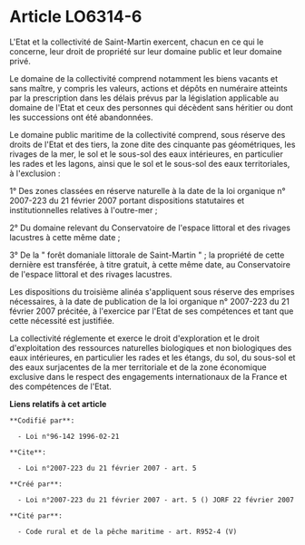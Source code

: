 # Article LO6314-6

L'Etat et la collectivité de Saint-Martin exercent, chacun en ce qui le concerne, leur droit de propriété sur leur domaine
public et leur domaine privé. 

Le domaine de la collectivité comprend notamment les biens vacants et sans maître, y compris les valeurs, actions et dépôts
en numéraire atteints par la prescription dans les délais prévus par la législation applicable au domaine de l'Etat et ceux
des personnes qui décèdent sans héritier ou dont les successions ont été abandonnées. 

Le domaine public maritime de la collectivité comprend, sous réserve des droits de l'Etat et des tiers, la zone dite des
cinquante pas géométriques, les rivages de la mer, le sol et le sous-sol des eaux intérieures, en particulier les rades et
les lagons, ainsi que le sol et le sous-sol des eaux territoriales, à l'exclusion : 

1° Des zones classées en réserve naturelle à la date de la loi organique n° 2007-223 du 21 février 2007 portant dispositions
statutaires et institutionnelles relatives à l'outre-mer ; 

2° Du domaine relevant du Conservatoire de l'espace littoral et des rivages lacustres à cette même date ; 

3° De la " forêt domaniale littorale de Saint-Martin " ; la propriété de cette dernière est transférée, à titre gratuit, à
cette même date, au Conservatoire de l'espace littoral et des rivages lacustres. 

Les dispositions du troisième alinéa s'appliquent sous réserve des emprises nécessaires, à la date de publication de la loi
organique n° 2007-223 du 21 février 2007 précitée, à l'exercice par l'Etat de ses compétences et tant que cette nécessité est
justifiée. 

La collectivité réglemente et exerce le droit d'exploration et le droit d'exploitation des ressources naturelles biologiques
et non biologiques des eaux intérieures, en particulier les rades et les étangs, du sol, du sous-sol et des eaux surjacentes
de la mer territoriale et de la zone économique exclusive dans le respect des engagements internationaux de la France et des
compétences de l'Etat.

**Liens relatifs à cet article**

	**Codifié par**:

	  - Loi n°96-142 1996-02-21

	**Cite**:

	  - Loi n°2007-223 du 21 février 2007 - art. 5

	**Créé par**:

	  - Loi n°2007-223 du 21 février 2007 - art. 5 () JORF 22 février 2007

	**Cité par**:

	  - Code rural et de la pêche maritime - art. R952-4 (V)
